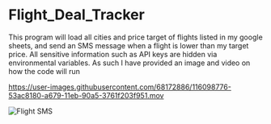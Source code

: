 # Flight_Deal_Tracker
This program will load all cities and price target of flights listed in my google sheets, and send an SMS message when a flight is lower than my target price.
All sensitive information such as API keys are hidden via environmental variables. As such I have provided an image and video on how the code will run



https://user-images.githubusercontent.com/68172886/116098776-53ac8180-a679-11eb-90a5-3761f203f951.mov


![Flight SMS](https://user-images.githubusercontent.com/68172886/116098789-560edb80-a679-11eb-8d49-9e7ee223ec5f.jpg)

